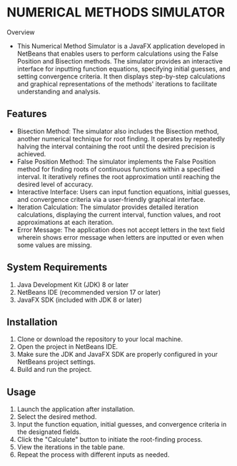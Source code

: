 # NUMERICAL METHODS SIMULATOR

Overview
 - This Numerical Method Simulator is a JavaFX application developed in NetBeans that enables users to perform calculations using the False Position and Bisection methods. The simulator provides an interactive interface for inputting function equations, specifying initial guesses, and setting convergence criteria. It then displays step-by-step calculations and graphical representations of the methods' iterations to facilitate understanding and analysis.

## Features
 - Bisection Method: The simulator also includes the Bisection method, another numerical technique for root finding. It operates by repeatedly halving the interval containing the root until the desired precision is achieved.
 - False Position Method: The simulator implements the False Position method for finding roots of continuous functions within a specified interval. It iteratively refines the root approximation until reaching the desired level of accuracy.
 - Interactive Interface: Users can input function equations, initial guesses, and convergence criteria via a user-friendly graphical interface.
 - Iteration Calculation: The simulator provides detailed iteration calculations, displaying the current interval, function values, and root approximations at each iteration.
 - Error Message: The application does not accept letters in the text field wherein shows error message when letters are inputted or even when some values are missing.

## System Requirements

1. Java Development Kit (JDK) 8 or later
2. NetBeans IDE (recommended version 17 or later)
3. JavaFX SDK (included with JDK 8 or later)

## Installation

1. Clone or download the repository to your local machine.
2. Open the project in NetBeans IDE.
3. Make sure the JDK and JavaFX SDK are properly configured in your NetBeans project settings.
4. Build and run the project.

## Usage

1. Launch the application after installation.
2. Select the desired method.
3. Input the function equation, initial guesses, and convergence criteria in the designated fields.
4. Click the "Calculate" button to initiate the root-finding process.
5. View the iterations in the table pane. 
6. Repeat the process with different inputs as needed.

